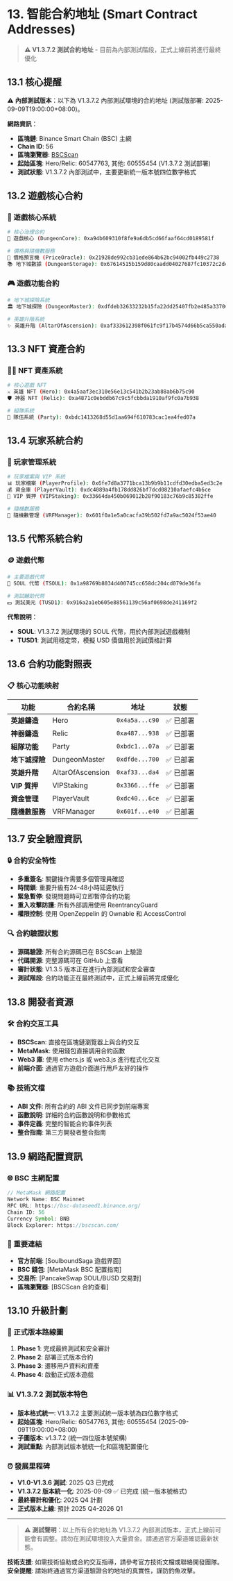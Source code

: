 # 13. 智能合約地址 (Smart Contract Addresses)

> **⚠️ V1.3.7.2 測試合約地址** - 目前為內部測試階段，正式上線前將進行最終優化

## 13.1 核心提醒

⚠️ **內部測試版本**：以下為 V1.3.7.2 內部測試環境的合約地址 (測試版部署: 2025-09-09T19:00:00+08:00)。

**網路資訊**：
- **區塊鏈**: Binance Smart Chain (BSC) 主網
- **Chain ID**: 56
- **區塊瀏覽器**: [BSCScan](https://bscscan.com/)
- **起始區塊**: Hero/Relic: 60547763, 其他: 60555454 (V1.3.7.2 測試部署)
- **測試狀態**: V1.3.7.2 內部測試中，主要更新統一版本號四位數字格式

## 13.2 遊戲核心合約

### 🏰 遊戲核心系統
```bash
# 核心治理合約
🏰 遊戲核心 (DungeonCore): 0xa94b609310f8fe9a6db5cd66faaf64cd0189581f

# 價格與隨機數服務  
💎 價格預言機 (PriceOracle): 0x21928de992cb31ede864b62bc94002fb449c2738
📚 地下城數據 (DungeonStorage): 0x67614515b159d80caadd04027687fc10372c2dc5
```

### 🎮 遊戲功能合約
```bash  
# 地下城探險系統
🏛️ 地下城探險 (DungeonMaster): 0xdfdeb32633232b15fa22dd25407fb2e485a33700

# 英雄升階系統
✨ 英雄升階 (AltarOfAscension): 0xaf333612398f061fc9f17b4574d66b5ca550ada4
```

## 13.3 NFT 資產合約

### 🦸‍♂️ NFT 資產系統
```bash
# 核心遊戲 NFT
⚔️ 英雄 NFT (Hero): 0x4a5aaf3ec310e56e13c541b2b23ab88ab6b75c90
🛡️ 神器 NFT (Relic): 0xa4871c0ebddb67c9c5fcbbda1910af9fc0a7b938

# 組隊系統  
👥 隊伍系統 (Party): 0xbdc1413268d55d1aa694f610783cac1ea4fed07a
```

## 13.4 玩家系統合約

### 👤 玩家管理系統
```bash
# 玩家檔案與 VIP 系統
📊 玩家檔案 (PlayerProfile): 0x6fe7d8a3771bca13b9b9b11cdfd30edba5ed3c2e
💰 資金庫 (PlayerVault): 0xdc4089a4fb178dd826bf7dcd08210afaefc4b6ce
🌟 VIP 質押 (VIPStaking): 0x33664da450b069012b28f90183c76b9c85382ffe

# 隨機數服務
🎲 隨機數管理 (VRFManager): 0x601f0a1e5a0cacfa39b502fd7a9ac5024f53ae40
```

## 13.5 代幣系統合約

### 🪙 遊戲代幣
```bash
# 主要遊戲代幣
💎 SOUL 代幣 (TSOUL): 0x1a98769b8034d400745cc658dc204cd079de36fa

# 測試輔助代幣  
💵 測試美元 (TUSD1): 0x916a2a1eb605e88561139c56af0698de241169f2
```

**代幣說明**：
- **SOUL**: V1.3.7.2 測試環境的 SOUL 代幣，用於內部測試遊戲機制
- **TUSD1**: 測試用穩定幣，模擬 USD 價值用於測試價格計算

## 13.6 合約功能對照表

### 📋 核心功能映射

| 功能 | 合約名稱 | 地址 | 狀態 |
|------|----------|------|------|
| **英雄鑄造** | Hero | `0x4a5a...c90` | ✅ 已部署 |
| **神器鑄造** | Relic | `0xa487...938` | ✅ 已部署 |
| **組隊功能** | Party | `0xbdc1...07a` | ✅ 已部署 |
| **地下城探險** | DungeonMaster | `0xdfde...700` | ✅ 已部署 |
| **英雄升階** | AltarOfAscension | `0xaf33...da4` | ✅ 已部署 |
| **VIP 質押** | VIPStaking | `0x3366...ffe` | ✅ 已部署 |
| **資金管理** | PlayerVault | `0xdc40...6ce` | ✅ 已部署 |
| **隨機數服務** | VRFManager | `0x601f...e40` | ✅ 已部署 |

## 13.7 安全驗證資訊

### 🔒 合約安全特性
- **多重簽名**: 關鍵操作需要多個管理員確認
- **時間鎖**: 重要升級有24-48小時延遲執行
- **緊急暫停**: 發現問題時可立即暫停合約功能
- **重入攻擊防護**: 所有外部調用使用 ReentrancyGuard
- **權限控制**: 使用 OpenZeppelin 的 Ownable 和 AccessControl

### 🔍 合約驗證狀態
- **源碼驗證**: 所有合約源碼已在 BSCScan 上驗證
- **代碼開源**: 完整源碼可在 GitHub 上查看
- **審計狀態**: V1.3.5 版本正在進行內部測試和安全審查
- **測試階段**: 合約功能正在最終測試中，正式上線前將完成優化

## 13.8 開發者資源

### 🛠️ 合約交互工具
- **BSCScan**: 直接在區塊鏈瀏覽器上與合約交互
- **MetaMask**: 使用錢包直接調用合約函數  
- **Web3 庫**: 使用 ethers.js 或 web3.js 進行程式化交互
- **前端介面**: 通過官方遊戲介面進行用戶友好的操作

### 📚 技術文檔
- **ABI 文件**: 所有合約的 ABI 文件已同步到前端專案
- **函數說明**: 詳細的合約函數說明和參數格式
- **事件定義**: 完整的智能合約事件列表
- **整合指南**: 第三方開發者整合指南

## 13.9 網路配置資訊

### 🌐 BSC 主網配置
```javascript
// MetaMask 網路配置
Network Name: BSC Mainnet
RPC URL: https://bsc-dataseed1.binance.org/
Chain ID: 56
Currency Symbol: BNB
Block Explorer: https://bscscan.com/
```

### 🔗 重要連結
- **官方前端**: [SoulboundSaga 遊戲界面]
- **BSC 錢包**: [MetaMask BSC 配置指南]
- **交易所**: [PancakeSwap SOUL/BUSD 交易對]
- **區塊瀏覽器**: [BSCScan 合約查看]

## 13.10 升級計劃

### 🚀 正式版本路線圖
1. **Phase 1**: 完成最終測試和安全審計
2. **Phase 2**: 部署正式版本合約
3. **Phase 3**: 遷移用戶資料和資產
4. **Phase 4**: 啟動正式版本遊戲

### 📊 V1.3.7.2 測試版本特色
- **版本格式統一**: V1.3.7.2 主要測試統一版本號為四位數字格式
- **起始區塊**: Hero/Relic: 60547763, 其他: 60555454 (2025-09-09T19:00:00+08:00)
- **子圖版本**: v1.3.7.2 (統一四位版本號架構)
- **測試重點**: 內部測試版本號統一化和區塊配置優化

### ⏰ 發展里程碑
- **V1.0-V1.3.6 測試**: 2025 Q3 已完成
- **V1.3.7.2 版本統一化**: 2025-09-09 ✅ 已完成 (統一版本號格式)
- **最終審計和優化**: 2025 Q4 計劃
- **正式版本上線**: 預計 2025 Q4-2026 Q1

---

> **⚠️ 測試聲明**：以上所有合約地址為 V1.3.7.2 內部測試版本，正式上線前可能會有調整。請勿在測試環境投入大量資金。請通過官方渠道確認最新狀態。

**技術支援**: 如需技術協助或合約交互指導，請參考官方技術文檔或聯絡開發團隊。  
**安全提醒**: 請始終通過官方渠道驗證合約地址的真實性，謹防釣魚攻擊。